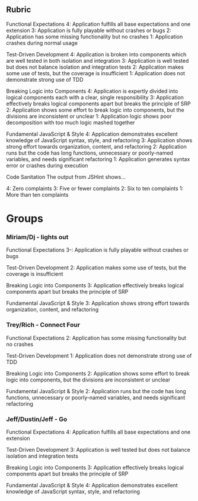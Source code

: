 ## Rubric
Functional Expectations
4: Application fulfills all base expectations and one extension
3: Application is fully playable without crashes or bugs
2: Application has some missing functionality but no crashes
1: Application crashes during normal usage

Test-Driven Development
4: Application is broken into components which are well tested in both isolation and integration
3: Application is well tested but does not balance isolation and integration tests
2: Application makes some use of tests, but the coverage is insufficient
1: Application does not demonstrate strong use of TDD

Breaking Logic into Components
4: Application is expertly divided into logical components each with a clear, single responsibility
3: Application effectively breaks logical components apart but breaks the principle of SRP
2: Application shows some effort to break logic into components, but the divisions are inconsistent or unclear
1: Application logic shows poor decomposition with too much logic mashed together

Fundamental JavaScript & Style
4: Application demonstrates excellent knowledge of JavaScript syntax, style, and refactoring
3: Application shows strong effort towards organization, content, and refactoring
2: Application runs but the code has long functions, unnecessary or poorly-named variables, and needs significant refactoring
1: Application generates syntax error or crashes during execution

Code Sanitation
The output from JSHint shows…

4: Zero complaints
3: Five or fewer complaints
2: Six to ten complaints
1: More than ten complaints


# Groups

### Miriam/Dj - lights out
Functional Expectations
3-: Application is fully playable without crashes or bugs

Test-Driven Development
2: Application makes some use of tests, but the coverage is insufficient

Breaking Logic into Components
3: Application effectively breaks logical components apart but breaks the principle of SRP

Fundamental JavaScript & Style
3: Application shows strong effort towards organization, content, and refactoring

### Trey/Rich - Connect Four
Functional Expectations
2: Application has some missing functionality but no crashes

Test-Driven Development
1: Application does not demonstrate strong use of TDD

Breaking Logic into Components
2: Application shows some effort to break logic into components, but the divisions are inconsistent or unclear

Fundamental JavaScript & Style
2: Application runs but the code has long functions, unnecessary or poorly-named variables, and needs significant refactoring

### Jeff/Dustin/Jeff - Go
Functional Expectations
4: Application fulfills all base expectations and one extension

Test-Driven Development
3: Application is well tested but does not balance isolation and integration tests

Breaking Logic into Components
3: Application effectively breaks logical components apart but breaks the principle of SRP

Fundamental JavaScript & Style
4: Application demonstrates excellent knowledge of JavaScript syntax, style, and refactoring
